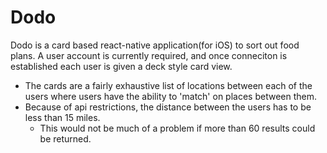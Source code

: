 # Dodo


Dodo is a card based react-native application(for iOS) to sort out food plans. 
A user account is currently required, and once conneciton is established each user is given a deck style card view.
  - The cards are a fairly exhaustive list of locations between each of the users where users have the ability to 'match' on places between them.
  - Because of api restrictions, the distance between the users has to be less than 15 miles.
    - This would not be much of a problem if more than 60 results could be returned. 
